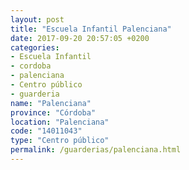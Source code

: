 ```yaml
---
layout: post
title: "Escuela Infantil Palenciana"
date: 2017-09-20 20:57:05 +0200
categories:
- Escuela Infantil
- cordoba
- palenciana
- Centro público
- guarderia
name: "Palenciana"
province: "Córdoba"
location: "Palenciana"
code: "14011043"
type: "Centro público"
permalink: /guarderias/palenciana.html
---
```

